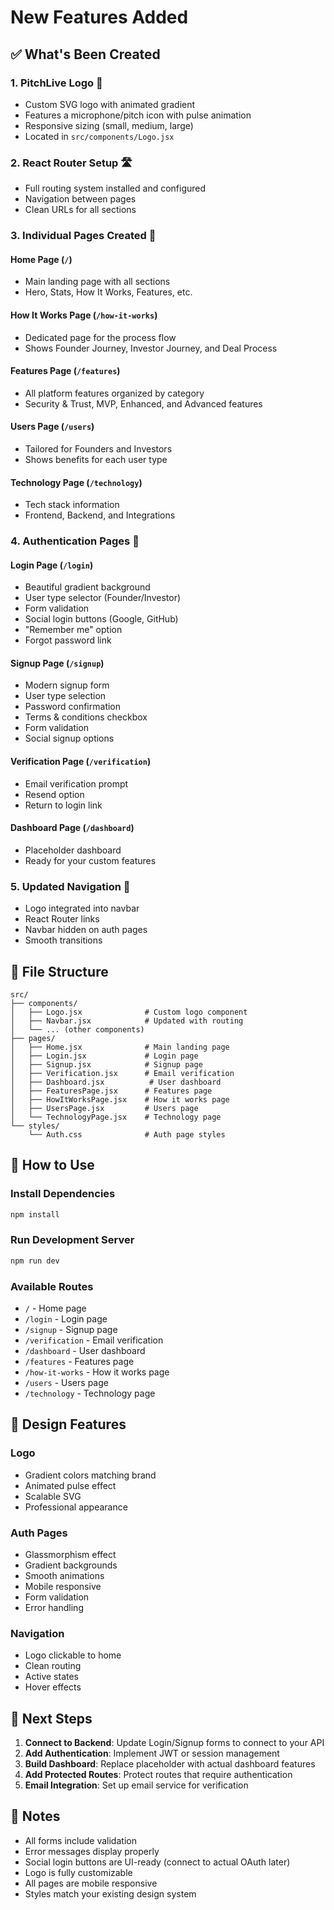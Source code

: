 # New Features Added

## ✅ What's Been Created

### 1. **PitchLive Logo** 🎨
- Custom SVG logo with animated gradient
- Features a microphone/pitch icon with pulse animation
- Responsive sizing (small, medium, large)
- Located in `src/components/Logo.jsx`

### 2. **React Router Setup** 🛣️
- Full routing system installed and configured
- Navigation between pages
- Clean URLs for all sections

### 3. **Individual Pages Created** 📄

#### **Home Page** (`/`)
- Main landing page with all sections
- Hero, Stats, How It Works, Features, etc.

#### **How It Works Page** (`/how-it-works`)
- Dedicated page for the process flow
- Shows Founder Journey, Investor Journey, and Deal Process

#### **Features Page** (`/features`)
- All platform features organized by category
- Security & Trust, MVP, Enhanced, and Advanced features

#### **Users Page** (`/users`)
- Tailored for Founders and Investors
- Shows benefits for each user type

#### **Technology Page** (`/technology`)
- Tech stack information
- Frontend, Backend, and Integrations

### 4. **Authentication Pages** 🔐

#### **Login Page** (`/login`)
- Beautiful gradient background
- User type selector (Founder/Investor)
- Form validation
- Social login buttons (Google, GitHub)
- "Remember me" option
- Forgot password link

#### **Signup Page** (`/signup`)
- Modern signup form
- User type selection
- Password confirmation
- Terms & conditions checkbox
- Form validation
- Social signup options

#### **Verification Page** (`/verification`)
- Email verification prompt
- Resend option
- Return to login link

#### **Dashboard Page** (`/dashboard`)
- Placeholder dashboard
- Ready for your custom features

### 5. **Updated Navigation** 🧭
- Logo integrated into navbar
- React Router links
- Navbar hidden on auth pages
- Smooth transitions

## 📁 File Structure

```
src/
├── components/
│   ├── Logo.jsx              # Custom logo component
│   ├── Navbar.jsx            # Updated with routing
│   └── ... (other components)
├── pages/
│   ├── Home.jsx              # Main landing page
│   ├── Login.jsx             # Login page
│   ├── Signup.jsx            # Signup page
│   ├── Verification.jsx      # Email verification
│   ├── Dashboard.jsx          # User dashboard
│   ├── FeaturesPage.jsx      # Features page
│   ├── HowItWorksPage.jsx    # How it works page
│   ├── UsersPage.jsx         # Users page
│   └── TechnologyPage.jsx    # Technology page
└── styles/
    └── Auth.css              # Auth page styles
```

## 🚀 How to Use

### Install Dependencies
```bash
npm install
```

### Run Development Server
```bash
npm run dev
```

### Available Routes
- `/` - Home page
- `/login` - Login page
- `/signup` - Signup page
- `/verification` - Email verification
- `/dashboard` - User dashboard
- `/features` - Features page
- `/how-it-works` - How it works page
- `/users` - Users page
- `/technology` - Technology page

## 🎨 Design Features

### Logo
- Gradient colors matching brand
- Animated pulse effect
- Scalable SVG
- Professional appearance

### Auth Pages
- Glassmorphism effect
- Gradient backgrounds
- Smooth animations
- Mobile responsive
- Form validation
- Error handling

### Navigation
- Logo clickable to home
- Clean routing
- Active states
- Hover effects

## 🔧 Next Steps

1. **Connect to Backend**: Update Login/Signup forms to connect to your API
2. **Add Authentication**: Implement JWT or session management
3. **Build Dashboard**: Replace placeholder with actual dashboard features
4. **Add Protected Routes**: Protect routes that require authentication
5. **Email Integration**: Set up email service for verification

## 📝 Notes

- All forms include validation
- Error messages display properly
- Social login buttons are UI-ready (connect to actual OAuth later)
- Logo is fully customizable
- All pages are mobile responsive
- Styles match your existing design system

